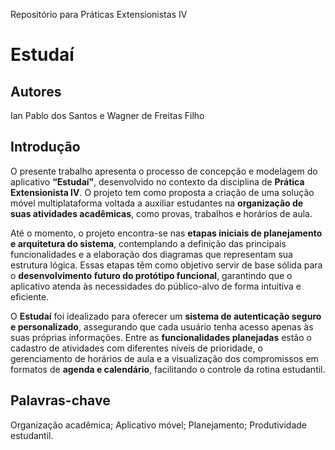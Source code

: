 Repositório para Práticas Extensionistas IV  

# Estudaí  

## Autores  

Ian Pablo dos Santos e Wagner de Freitas Filho

## Introdução  
O presente trabalho apresenta o processo de concepção e modelagem do aplicativo **“Estudaí”**, desenvolvido no contexto da disciplina de **Prática Extensionista IV**. O projeto tem como proposta a criação de uma solução móvel multiplataforma voltada a auxiliar estudantes na **organização de suas atividades acadêmicas**, como provas, trabalhos e horários de aula.  

Até o momento, o projeto encontra-se nas **etapas iniciais de planejamento e arquitetura do sistema**, contemplando a definição das principais funcionalidades e a elaboração dos diagramas que representam sua estrutura lógica. Essas etapas têm como objetivo servir de base sólida para o **desenvolvimento futuro do protótipo funcional**, garantindo que o aplicativo atenda às necessidades do público-alvo de forma intuitiva e eficiente.  

O **Estudaí** foi idealizado para oferecer um **sistema de autenticação seguro e personalizado**, assegurando que cada usuário tenha acesso apenas às suas próprias informações. Entre as **funcionalidades planejadas** estão o cadastro de atividades com diferentes níveis de prioridade, o gerenciamento de horários de aula e a visualização dos compromissos em formatos de **agenda e calendário**, facilitando o controle da rotina estudantil.  

## Palavras-chave  
Organização acadêmica; Aplicativo móvel; Planejamento; Produtividade estudantil.  
